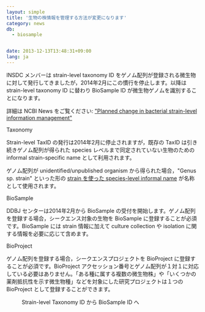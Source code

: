 ```yaml
---
layout: simple
title: '生物の株情報を管理する方法が変更になります'
category: news
db:
  - biosample


date: 2013-12-13T13:48:31+09:00
lang: ja
---
```


<p>INSDC メンバーは strain-level taxonomy ID をゲノム配列が登録される微生物に対して発行してきましたが，2014年2月にこの慣行を停止します。以降は strain-level taxonomy ID に替わり BioSample ID が微生物ゲノムを識別することになります。</p>

<p>詳細は NCBI News をご覧ください: <a href="https://www.ncbi.nlm.nih.gov/news/11-21-2013-strain-id-changes/">"Planned change in bacterial strain-level information management"</a></p>

<p class="h3">Taxonomy</p>

<p>Strain-level TaxID の発行は2014年2月に停止されますが，既存の TaxID は引き続きゲノム配列が得られた species レベルまで同定されていない生物のための informal strain-specific name として利用されます。</p>

<p>ゲノム配列が unidentified/unpublished organism から得られた場合，"<span class="italic">Genus sp</span>. strain" といった形の <a href="/ddbj/organism-e.html">strain を使った species-level informal name</a> が名称として使用されます。</p>

<p class="h3">BioSample</p>

<p>DDBJ センターは2014年2月から BioSample の受付を開始します。ゲノム配列を登録する場合，シークエンス対象の生物を BioSample に登録することが必須です。BioSample には strain 情報に加えて culture collection や isolation に関する情報を必要に応じて含めます。</p>

<p class="h3">BioProject</p>

<p>ゲノム配列を登録する場合，シークエンスプロジェクトを BioProject に登録することが必須です。BioProject アクセッション番号とゲノム配列が１対１に対応している必要はありません。「ある種に属する複数の微生物株」や「いくつかの薬剤抵抗性を示す微生物種」などを対象にした研究プロジェクトは１つの BioProject として登録することができます。</p>
<figure><a href="{{ site.baseurl }}/assets/images/submission/strain_level_taxid.jpg" title="Strain-level Taxonomy ID から BioSample ID へ">
        <imgsrc taxonomy id biosample class="w500"></imgsrc>
    </a>
    <figcaption class="caption">Strain-level Taxonomy ID から BioSample ID へ</figcaption>
</figure><!-- .section -->
<!--<p>BioSample は2014年2月にサンプル登録の受付を開始する予定です。</p><p>INSDC は微生物ゲノムを管理するため、ゲノムが登録されている微生物に限り Taxonomy ID を本来対象としている種 (species) よりも下位のレベルである株 (strain) にまで割り振っていましたが，2014年2月中にこの慣行を停止する予定です。株レベル以下の情報は BioSample で管理されることになります。既に発行されている株レベルの Taxonomy ID は引き続き維持されます。</p><p>詳細については <a href="https://www.ncbi.nlm.nih.gov/news/11-21-2013-strain-id-changes/">Planned change in bacterial strain-level information management</a> をご覧ください。</p>-->
